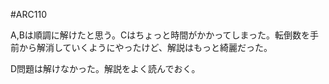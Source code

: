 #ARC110

A,Bは順調に解けたと思う。Cはちょっと時間がかかってしまった。転倒数を手前から解消していくようにやったけど、解説はもっと綺麗だった。

D問題は解けなかった。解説をよく読んでおく。
